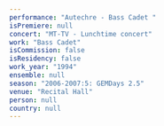 ```yaml
---
performance: "Autechre - Bass Cadet "
isPremiere: null
concert: "MT-TV - Lunchtime concert"
work: "Bass Cadet"
isCommission: false
isResidency: false
work_year: "1994"
ensemble: null
season: "2006-2007:5: GEMDays 2.5"
venue: "Recital Hall"
person: null
country: null
---
```


